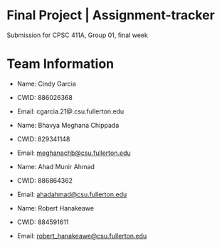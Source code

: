 # Final Project | Assignment-tracker

Submission for CPSC 411A, Group 01, final week

# Team Information

* Name: Cindy Garcia
* CWID: 886026368
* Email: cgarcia.21@.csu.fullerton.edu

* Name: Bhavya Meghana Chippada
* CWID: 829341148
* Email: meghanachb@csu.fullerton.edu

* Name: Ahad Munir Ahmad
* CWID: 886864362
* Email: ahadahmad@csu.fullerton.edu

* Name: Robert Hanakeawe
* CWID: 884591611
* Email: robert_hanakeawe@csu.fullerton.edu

